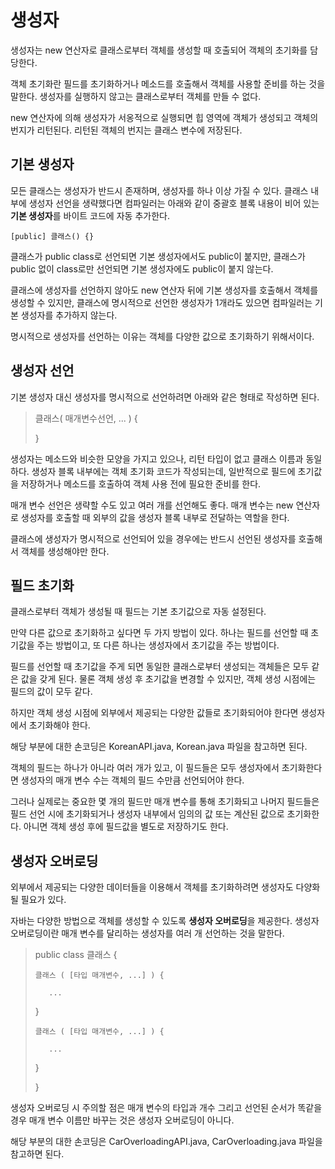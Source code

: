 # 생성자
생성자는 new 연산자로 클래스로부터 객체를 생성할 때 호출되어 객체의 초기화를 담당한다.

객체 초기화란 필드를 초기화하거나 메소드를 호출해서 객체를 사용할 준비를 하는 것을 말한다. 생성자를 실행하지 않고는 클래스로부터 객체를 만들 수 없다.

new 연산자에 의해 생성자가 서옹적으로 실행되면 힙 영역에 객체가 생성되고 객체의 번지가 리턴된다. 리턴된 객체의 번지는 클래스 변수에 저장된다.

## 기본 생성자
모든 클래스는 생성자가 반드시 존재하며, 생성자를 하나 이상 가질 수 있다. 클래스 내부에 생성자 선언을 생략했다면 컴파일러는 아래와 같이 중괄호 블록 내용이 비어 있는 **기본 생성자**를 바이트 코드에 자동 추가한다.

```[public] 클래스() {}```

클래스가 public class로 선언되면 기본 생성자에서도 public이 붙지만, 클래스가 public 없이 class로만 선언되면 기본 생성자에도 public이 붙지 않는다.

클래스에 생성자를 선언하지 않아도 new 연산자 뒤에 기본 생성자를 호출해서 객체를 생성할 수 있지만, 클래스에 명시적으로 선언한 생성자가 1개라도 있으면 컴파일러는 기본 생성자를 추가하지 않는다.

명시적으로 생성자를 선언하는 이유는 객체를 다양한 값으로 초기화하기 위해서이다.

## 생성자 선언
기본 생성자 대신 생성자를 명시적으로 선언하려면 아래와 같은 형태로 작성하면 된다.

> 클래스( 매개변수선언, ... ) {
>
> }

생성자는 메소드와 비슷한 모양을 가지고 있으나, 리턴 타입이 없고 클래스 이름과 동일하다. 생성자 블록 내부에는 객체 초기화 코드가 작성되는데, 일반적으로 필드에 초기값을 저장하거나 메소드를 호출하여 객체 사용 전에 필요한 준비를 한다.

매개 변수 선언은 생략할 수도 있고 여러 개를 선언해도 좋다. 매개 변수는 new 연산자로 생성자를 호출할 때 외부의 값을 생성자 블록 내부로 전달하는 역할을 한다.

클래스에 생성자가 명시적으로 선언되어 있을 경우에는 반드시 선언된 생성자를 호출해서 객체를 생성해야만 한다.

## 필드 초기화
클래스로부터 객체가 생성될 때 필드는 기본 초기값으로 자동 설정된다.

만약 다른 값으로 초기화하고 싶다면 두 가지 방법이 있다. 하나는 필드를 선언할 때 초기값을 주는 방법이고, 또 다른 하나는 생성자에서 초기값을 주는 방법이다.

필드를 선언할 때 초기값을 주게 되면 동일한 클래스로부터 생성되는 객체들은 모두 같은 값을 갖게 된다. 물론 객체 생성 후 초기값을 변경할 수 있지만, 객체 생성 시점에는 필드의 값이 모두 같다.

하지만 객체 생성 시점에 외부에서 제공되는 다양한 값들로 초기화되어야 한다면 생성자에서 초기화해야 한다.

해당 부분에 대한 손코딩은 KoreanAPI.java, Korean.java 파일을 참고하면 된다.

객체의 필드는 하나가 아니라 여러 개가 있고, 이 필드들은 모두 생성자에서 초기화한다면 생성자의 매개 변수 수는 객체의 필드 수만큼 선언되어야 한다.

그러나 실제로는 중요한 몇 개의 필드만 매개 변수를 통해 초기화되고 나머지 필드들은 필드 선언 시에 초기화되거나 생성자 내부에서 임의의 값 또는 계산된 값으로 초기화한다. 아니면 객체 생성 후에 필드값을 별도로 저장하기도 한다.

## 생성자 오버로딩
외부에서 제공되는 다양한 데이터들을 이용해서 객체를 초기화하려면 생성자도 다양화될 필요가 있다.

자바는 다양한 방법으로 객체를 생성할 수 있도록 **생성자 오버로딩**을 제공한다. 생성자 오버로딩이란 매개 변수를 달리하는 생성자를 여러 개 선언하는 것을 말한다.

> public class 클래스 {
> 
>     클래스 ( [타입 매개변수, ...] ) {
> 
>        ...
> 
>    }
>
>     클래스 ( [타입 매개변수, ...] ) {
> 
>        ...
> 
>    }
>
> }

생성자 오버로딩 시 주의할 점은 매개 변수의 타입과 개수 그리고 선언된 순서가 똑같을 경우 매개 변수 이름만 바꾸는 것은 생성자 오버로딩이 아니다.

해당 부분의 대한 손코딩은 CarOverloadingAPI.java, CarOverloading.java 파일을 참고하면 된다.

